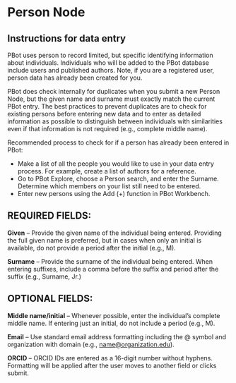 # Person Node
## Instructions for data entry
PBot uses person to record limited, but specific identifying information about individuals. Individuals who will be added to the PBot database include users and published authors. Note, if you are a registered user, person data has already been created for you.

PBot does check internally for duplicates when you submit a new Person Node, but the given name and surname must exactly match the current PBot entry. The best practices to prevent duplicates are to check for existing persons before entering new data and to enter as detailed information as possible to distinguish between individuals with similarities even if that information is not required (e.g., complete middle name).

Recommended process to check for if a person has already been entered in PBot:
* Make a list of all the people you would like to use in your data entry process. For example, create a list of authors for a reference.
* Go to PBot Explore, choose a Person search, and enter the Surname. Determine which members on your list still need to be entered.
* Enter new persons using the Add (+) function in PBot Workbench.

## REQUIRED FIELDS:

**Given** – Provide the given name of the individual being entered. Providing the full given name is preferred, but in cases when only an initial is available, do not provide a period after the initial (e.g., M).

**Surname** – Provide the surname of the individual being entered. When entering suffixes, include a comma before the suffix and period after the suffix (e.g., Surname, Jr.)

## OPTIONAL FIELDS:

**Middle name/initial** – Whenever possible, enter the individual’s complete middle name. If entering just an initial, do not include a period (e.g., M).

**Email** – Use standard email address formatting including the @ symbol and organization with domain (e.g., name@organization.edu).

**ORCID** – ORCID IDs are entered as a 16-digit number without hyphens. Formatting will be applied after the user moves to another field or clicks submit.
